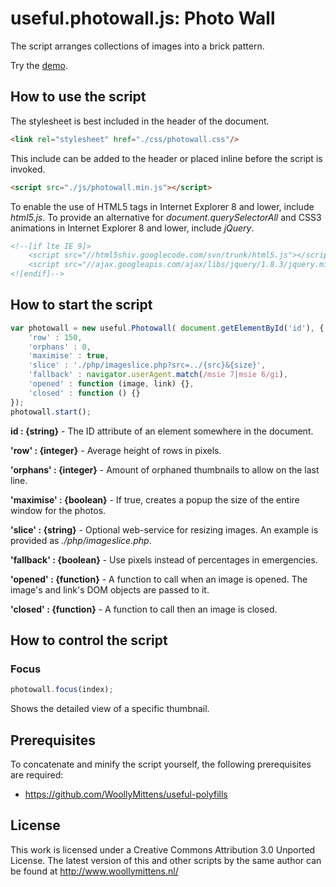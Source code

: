 # useful.photowall.js: Photo Wall

The script arranges collections of images into a brick pattern.

Try the <a href="http://www.woollymittens.nl/useful/default.php?url=photowall">demo</a>.

## How to use the script

The stylesheet is best included in the header of the document.

```html
<link rel="stylesheet" href="./css/photowall.css"/>
```

This include can be added to the header or placed inline before the script is invoked.

```html
<script src="./js/photowall.min.js"></script>
```

To enable the use of HTML5 tags in Internet Explorer 8 and lower, include *html5.js*. To provide an alternative for *document.querySelectorAll* and CSS3 animations in Internet Explorer 8 and lower, include *jQuery*.

```html
<!--[if lte IE 9]>
	<script src="//html5shiv.googlecode.com/svn/trunk/html5.js"></script>
	<script src="//ajax.googleapis.com/ajax/libs/jquery/1.8.3/jquery.min.js"></script>
<![endif]-->
```

## How to start the script

```javascript
var photowall = new useful.Photowall( document.getElementById('id'), {
	'row' : 150,
	'orphans' : 0,
	'maximise' : true,
	'slice' : './php/imageslice.php?src=../{src}&{size}',
	'fallback' : navigator.userAgent.match(/msie 7|msie 6/gi),
	'opened' : function (image, link) {},
	'closed' : function () {}
});
photowall.start();
```

**id : {string}** - The ID attribute of an element somewhere in the document.

**'row' : {integer}** - Average height of rows in pixels.

**'orphans' : {integer}** - Amount of orphaned thumbnails to allow on the last line.

**'maximise' : {boolean}** - If true, creates a popup the size of the entire window for the photos.

**'slice' : {string}** - Optional web-service for resizing images. An example is provided as *./php/imageslice.php*.

**'fallback' : {boolean}** - Use pixels instead of percentages in emergencies.

**'opened' : {function}** - A function to call when an image is opened. The image's and link's DOM objects are passed to it.

**'closed' : {function}** - A function to call then an image is closed.

## How to control the script

### Focus

```javascript
photowall.focus(index);
```

Shows the detailed view of a specific thumbnail.

## Prerequisites

To concatenate and minify the script yourself, the following prerequisites are required:
+ https://github.com/WoollyMittens/useful-polyfills

## License
This work is licensed under a Creative Commons Attribution 3.0 Unported License. The latest version of this and other scripts by the same author can be found at http://www.woollymittens.nl/
